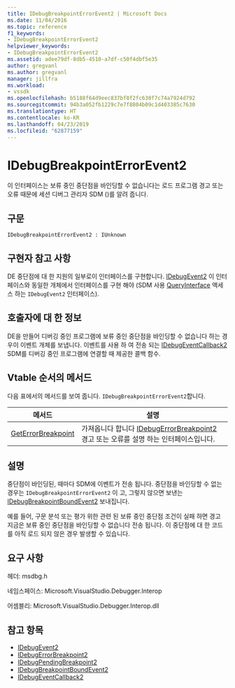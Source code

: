 ```yaml
---
title: IDebugBreakpointErrorEvent2 | Microsoft Docs
ms.date: 11/04/2016
ms.topic: reference
f1_keywords:
- IDebugBreakpointErrorEvent2
helpviewer_keywords:
- IDebugBreakpointErrorEvent2
ms.assetid: adee79df-8db5-4510-a7df-c50f4dbf5e35
author: gregvanl
ms.author: gregvanl
manager: jillfra
ms.workload:
- vssdk
ms.openlocfilehash: b5188f64d9eec837bf8f2fc630f7c74a7924d792
ms.sourcegitcommit: 94b3a052fb1229c7e7f8804b09c1d403385c7630
ms.translationtype: HT
ms.contentlocale: ko-KR
ms.lasthandoff: 04/23/2019
ms.locfileid: "62877159"
---
```

# <a name="idebugbreakpointerrorevent2"></a>IDebugBreakpointErrorEvent2
이 인터페이스는 보류 중인 중단점을 바인딩할 수 없습니다는 로드 프로그램 경고 또는 오류 때문에 세션 디버그 관리자 SDM ()를 알려 줍니다.

## <a name="syntax"></a>구문

```
IDebugBreakpointErrorEvent2 : IUnknown
```

## <a name="notes-for-implementers"></a>구현자 참고 사항
 DE 중단점에 대 한 지원의 일부로이 인터페이스를 구현합니다. [IDebugEvent2](../../../extensibility/debugger/reference/idebugevent2.md) 이 인터페이스와 동일한 개체에서 인터페이스를 구현 해야 (SDM 사용 [QueryInterface](/cpp/atl/queryinterface) 액세스 하는 `IDebugEvent2` 인터페이스).

## <a name="notes-for-callers"></a>호출자에 대 한 정보
 DE을 만들어 디버깅 중인 프로그램에 보류 중인 중단점을 바인딩할 수 없습니다 하는 경우이 이벤트 개체를 보냅니다. 이벤트를 사용 하 여 전송 되는 [IDebugEventCallback2](../../../extensibility/debugger/reference/idebugeventcallback2.md) SDM를 디버깅 중인 프로그램에 연결할 때 제공한 콜백 함수.

## <a name="methods-in-vtable-order"></a>Vtable 순서의 메서드
 다음 표에서의 메서드를 보여 줍니다. `IDebugBreakpointErrorEvent2`합니다.

|메서드|설명|
|------------|-----------------|
|[GetErrorBreakpoint](../../../extensibility/debugger/reference/idebugbreakpointerrorevent2-geterrorbreakpoint.md)|가져옵니다 합니다 [IDebugErrorBreakpoint2](../../../extensibility/debugger/reference/idebugerrorbreakpoint2.md) 경고 또는 오류를 설명 하는 인터페이스입니다.|

## <a name="remarks"></a>설명
 중단점이 바인딩된, 때마다 SDM에 이벤트가 전송 됩니다. 중단점을 바인딩할 수 없는 경우는 `IDebugBreakpointErrorEvent2` 이 고, 그렇지 않으면 보낸는 [IDebugBreakpointBoundEvent2](../../../extensibility/debugger/reference/idebugbreakpointboundevent2.md) 보내집니다.

 예를 들어, 구문 분석 또는 평가 위한 관련 된 보류 중인 중단점 조건이 실패 하면 경고 지금은 보류 중인 중단점을 바인딩할 수 없습니다 전송 됩니다. 이 중단점에 대 한 코드를 아직 로드 되지 않은 경우 발생할 수 있습니다.

## <a name="requirements"></a>요구 사항
 헤더: msdbg.h

 네임스페이스: Microsoft.VisualStudio.Debugger.Interop

 어셈블리: Microsoft.VisualStudio.Debugger.Interop.dll

## <a name="see-also"></a>참고 항목
- [IDebugEvent2](../../../extensibility/debugger/reference/idebugevent2.md)
- [IDebugErrorBreakpoint2](../../../extensibility/debugger/reference/idebugerrorbreakpoint2.md)
- [IDebugPendingBreakpoint2](../../../extensibility/debugger/reference/idebugpendingbreakpoint2.md)
- [IDebugBreakpointBoundEvent2](../../../extensibility/debugger/reference/idebugbreakpointboundevent2.md)
- [IDebugEventCallback2](../../../extensibility/debugger/reference/idebugeventcallback2.md)